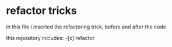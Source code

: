 # refactor tricks

in this file i inserted the refactoring trick, before and after the code

this repository includes: -[x] refactor
